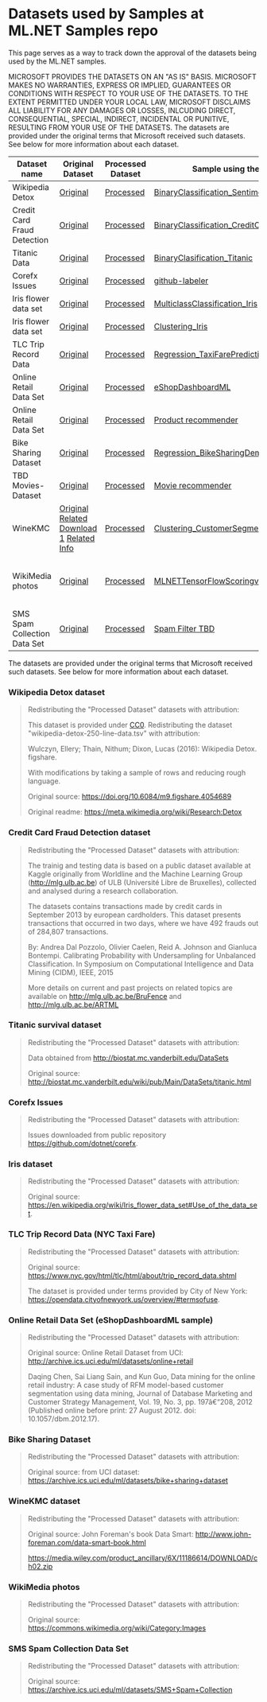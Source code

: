 # Datasets used by Samples at ML.NET Samples repo

This page serves as a way to track down the approval of the datasets being used by the ML.NET samples.

MICROSOFT PROVIDES THE DATASETS ON AN "AS IS" BASIS. MICROSOFT MAKES NO WARRANTIES, EXPRESS OR IMPLIED, GUARANTEES OR CONDITIONS WITH RESPECT TO YOUR USE OF THE DATASETS. TO THE EXTENT PERMITTED UNDER YOUR LOCAL LAW, MICROSOFT DISCLAIMS ALL LIABILITY FOR ANY DAMAGES OR LOSSES, INLCUDING DIRECT, CONSEQUENTIAL, SPECIAL, INDIRECT, INCIDENTAL OR PUNITIVE, RESULTING FROM YOUR USE OF THE DATASETS.
The datasets are provided under the original terms that Microsoft received such datasets. See below for more information about each dataset.

|  Dataset name   | Original Dataset | Processed Dataset |       Sample using the Dataset        | Approval Status |
|-----------------|------------------|--------------------|----------------------------------------|--------|
| Wikipedia Detox |   [Original](https://meta.wikimedia.org/wiki/Research:Detox/Data_Release)   | [Processed](https://github.com/dotnet/machinelearning-samples/tree/master/samples/csharp/getting-started/BinaryClassification_SentimentAnalysis/datasets)                   | [BinaryClassification_SentimentAnalysis](https://github.com/dotnet/machinelearning-samples/tree/master/samples/csharp/getting-started/BinaryClassification_SentimentAnalysis) | PENDING |
| Credit Card Fraud Detection |    [Original](https://www.kaggle.com/mlg-ulb/creditcardfraud)  |    [Processed](https://github.com/dotnet/machinelearning-samples/tree/master/samples/csharp/getting-started/BinaryClassification_CreditCardFraudDetection/CreditCardFraudDetection.Trainer/assets/input) | [BinaryClassification_CreditCardFraudDetection](https://github.com/dotnet/machinelearning-samples/tree/master/samples/csharp/getting-started/BinaryClassification_CreditCardFraudDetection) | APPROVED: [Licence](https://opendatacommons.org/licenses/odbl/1.0/)  |
| Titanic Data |    [Original](http://biostat.mc.vanderbilt.edu/wiki/pub/Main/DataSets/titanic.html)  |    [Processed](https://github.com/dotnet/machinelearning-samples/tree/master/datasets) | [BinaryClasification_Titanic](https://github.com/dotnet/machinelearning-samples/tree/master/samples/csharp/getting-started/BinaryClasification_Titanic) | --- |
|  Corefx Issues  |  [Original](https://github.com/dotnet/corefx/issues)  |   [Processed](https://github.com/dotnet/machinelearning-samples/tree/master/samples/csharp/end-to-end-apps/MulticlassClassification-GitHubLabeler/GitHubLabeler/Data)   |   [github-labeler](https://github.com/dotnet/machinelearning-samples/tree/master/samples/csharp/end-to-end-apps/github-labeler)    |  PENDING |
|  Iris flower data set  |  [Original](https://en.wikipedia.org/wiki/Iris_flower_data_set#Use_of_the_data_set)  |   [Processed](https://github.com/dotnet/machinelearning-samples/tree/master/datasets)   |   [MulticlassClassification_Iris](https://github.com/dotnet/machinelearning-samples/tree/master/samples/csharp/getting-started/MulticlassClassification_Iris)    |  APPROVED |
|  Iris flower data set  |  [Original](https://en.wikipedia.org/wiki/Iris_flower_data_set#Use_of_the_data_set)  |   [Processed](https://github.com/dotnet/machinelearning-samples/tree/master/datasets)   |   [Clustering_Iris](https://github.com/dotnet/machinelearning-samples/tree/master/samples/csharp/getting-started/Clustering_Iris)    |  APPROVED |
|  TLC Trip Record Data  |  [Original](http://www.nyc.gov/html/tlc/html/about/trip_record_data.shtml)  |   [Processed](https://github.com/dotnet/machinelearning-samples/tree/master/datasets)   |   [Regression_TaxiFarePrediction](https://github.com/dotnet/machinelearning-samples/tree/master/samples/csharp/getting-started/Regression_TaxiFarePrediction)    |  APPROVED |
|  Online Retail Data Set   |  [Original](http://archive.ics.uci.edu/ml/datasets/online+retail)  |   [Processed](https://github.com/dotnet/machinelearning-samples/tree/master/samples/csharp/end-to-end-apps/eShopDashboardML/src/eShopForecastModelsTrainer/data)   |   [eShopDashboardML](https://github.com/dotnet/machinelearning-samples/tree/master/samples/csharp/end-to-end-apps/eShopDashboardML)    |  APPROVED |
|  Online Retail Data Set   |  [Original](http://archive.ics.uci.edu/ml/datasets/online+retail)  |   [Processed](http://TBD)   |   [Product recommender](http://TBD)    |  PENDING |
|  Bike Sharing Dataset  |  [Original](https://archive.ics.uci.edu/ml/datasets/bike+sharing+dataset)  |   [Processed](https://github.com/dotnet/machinelearning-samples/tree/master/samples/csharp/getting-started/Regression_BikeSharingDemand/BikeSharingDemandConsoleApp/data)   |   [Regression_BikeSharingDemand](https://github.com/dotnet/machinelearning-samples/tree/master/samples/csharp/getting-started/Regression_BikeSharingDemand)    |  APPROVED |
|  TBD Movies-Dataset  |  [Original](http://TBD)  |   [Processed](http://TBD)   |   [Movie recommender](http://TBD)    |  PENDING |
|  WineKMC  |  [Original](https://media.wiley.com/product_ancillary/6X/11186614/DOWNLOAD/ch02.zip) [Related Download 1](http://blog.yhat.com/static/misc/data/WineKMC.xlsx ) [Related Info](http://blog.yhat.com/posts/customer-segmentation-using-python.html) |   [Processed](https://github.com/dotnet/machinelearning-samples/tree/master/samples/csharp/getting-started/Clustering_CustomerSegmentation/CustomerSegmentation.Train/assets/inputs)   |   [Clustering_CustomerSegmentation](https://github.com/dotnet/machinelearning-samples/tree/master/samples/csharp/getting-started/Clustering_CustomerSegmentation)    |  Need Wileys permission |
|  WikiMedia photos  |  [Original](https://commons.wikimedia.org/wiki/Category:Images)  |   [Processed](https://github.com/CESARDELATORRE/MLNETTensorFlowScoringv06API/tree/features/dynamicApi/src/ImageClassification/assets/inputs/images)   |   [MLNETTensorFlowScoringv06API ](https://github.com/CESARDELATORRE/MLNETTensorFlowScoringv06API)    |  APPROVED but add license link per image in a file |
|  SMS Spam Collection Data Set  |  [Original](https://archive.ics.uci.edu/ml/datasets/SMS+Spam+Collection)  |   [Processed](http://TBD)   |   [Spam Filter TBD](http://TBD)    |  PENDING until de-identify, cleaned-up |



The datasets are provided under the original terms that Microsoft received such datasets. See below for more information about each dataset.

### Wikipedia Detox dataset

>
>Redistributing the "Processed Dataset" datasets with attribution:
>
>This dataset is provided under [CC0](https://creativecommons.org/share-your-work/public-domain/cc0/). Redistributing the dataset "wikipedia-detox-250-line-data.tsv" with attribution:
>
> Wulczyn, Ellery; Thain, Nithum; Dixon, Lucas (2016): Wikipedia Detox. figshare.
>
>With modifications by taking a sample of rows and reducing rough language.
>
>Original source: https://doi.org/10.6084/m9.figshare.4054689
>
>Original readme: https://meta.wikimedia.org/wiki/Research:Detox

### Credit Card Fraud Detection dataset

>
>Redistributing the "Processed Dataset" datasets with attribution:
>
>The trainig and testing data is based on a public dataset available at Kaggle originally from Worldline and the Machine Learning Group (http://mlg.ulb.ac.be) of ULB (Université Libre de Bruxelles), collected and analysed during a research collaboration.
>
>The datasets contains transactions made by credit cards in September 2013 by european cardholders. This dataset presents transactions that occurred in two days, where we have 492 frauds out of 284,807 transactions.
>
>By: Andrea Dal Pozzolo, Olivier Caelen, Reid A. Johnson and Gianluca Bontempi. Calibrating Probability with Undersampling for Unbalanced Classification. In Symposium on Computational Intelligence and Data Mining (CIDM), IEEE, 2015
>
>More details on current and past projects on related topics are available on http://mlg.ulb.ac.be/BruFence and http://mlg.ulb.ac.be/ARTML
>

### Titanic survival dataset

>
>Redistributing the "Processed Dataset" datasets with attribution:
>
>Data obtained from http://biostat.mc.vanderbilt.edu/DataSets
>
>Original source: http://biostat.mc.vanderbilt.edu/wiki/pub/Main/DataSets/titanic.html
>

### Corefx Issues

>
>Redistributing the "Processed Dataset" datasets with attribution:
>
>Issues downloaded from public repository https://github.com/dotnet/corefx.
>

### Iris dataset

>
>Redistributing the "Processed Dataset" datasets with attribution:
>
>Original source: https://en.wikipedia.org/wiki/Iris_flower_data_set#Use_of_the_data_set.
>

### TLC Trip Record Data (NYC Taxi Fare)

>
>Redistributing the "Processed Dataset" datasets with attribution:
>
> Original source: https://www.nyc.gov/html/tlc/html/about/trip_record_data.shtml
> 
> The dataset is provided under terms provided by City of New York: https://opendata.cityofnewyork.us/overview/#termsofuse.
>

### Online Retail Data Set (eShopDashboardML sample)

>
>Redistributing the "Processed Dataset" datasets with attribution:
>
> Original source: Online Retail Dataset from UCI: http://archive.ics.uci.edu/ml/datasets/online+retail
>
>Daqing Chen, Sai Liang Sain, and Kun Guo, Data mining for the online retail industry: A case study of RFM model-based customer segmentation using data mining, Journal of Database Marketing and Customer Strategy Management, Vol. 19, No. 3, pp. 197â€“208, 2012 (Published online before print: 27 August 2012. doi: 10.1057/dbm.2012.17).

### Bike Sharing Dataset

>
>Redistributing the "Processed Dataset" datasets with attribution:
>
> Original source:  from UCI dataset: https://archive.ics.uci.edu/ml/datasets/bike+sharing+dataset
>

### WineKMC dataset

>
>Redistributing the "Processed Dataset" datasets with attribution:
>
> Original source:  John Foreman's book Data Smart: http://www.john-foreman.com/data-smart-book.html
>
> https://media.wiley.com/product_ancillary/6X/11186614/DOWNLOAD/ch02.zip
> 

### WikiMedia photos

>
>Redistributing the "Processed Dataset" datasets with attribution:
>
> Original source: https://commons.wikimedia.org/wiki/Category:Images
>


### SMS Spam Collection Data Set
>
>Redistributing the "Processed Dataset" datasets with attribution:
>
> Original source: https://archive.ics.uci.edu/ml/datasets/SMS+Spam+Collection
>

